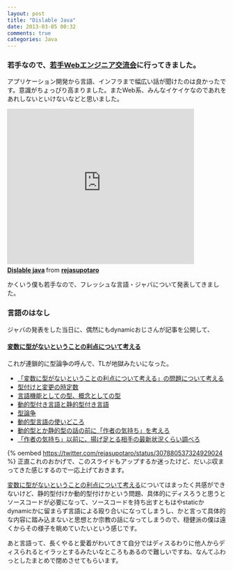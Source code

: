```yaml
---
layout: post
title: "Dislable Java"
date: 2013-03-05 00:32
comments: true
categories: Java
---
```


### 若手なので、[若手Webエンジニア交流会](http://www.zusaar.com/event/521003)に行ってきました。  
アプリケーション開発から言語、インフラまで幅広い話が聞けたのは良かったです。意識がちょっぴり高まりました。またWeb系、みんなイケイケなのであれをあれしないといけないなどと思いました。  

<iframe src="http://www.slideshare.net/slideshow/embed_code/16883585" width="427" height="356" frameborder="0" marginwidth="0" marginheight="0" scrolling="no" style="border:1px solid #CCC;border-width:1px 1px 0;margin-bottom:5px" allowfullscreen webkitallowfullscreen mozallowfullscreen> </iframe> <div style="margin-bottom:5px"> <strong> <a href="http://www.slideshare.net/rejasupotaro/dislable-java" title="Dislable java" target="_blank">Dislable java</a> </strong> from <strong><a href="http://www.slideshare.net/rejasupotaro" target="_blank">rejasupotaro</a></strong> </div>

かくいう僕も若手なので、フレッシュな言語・ジャバについて発表してきました。  

### 言語のはなし

ジャバの発表をした当日に、偶然にもdynamicおじさんが記事を公開して、  

#### [変数に型がないということの利点について考える](http://d.hatena.ne.jp/perlcodesample/20130227/1361928810)

これが連鎖的に型論争の呼んで、TLが地獄みたいになった。  

- [「変数に型がないということの利点について考える」の問題について考える](http://bleis-tift.hatenablog.com/entry/2013/02/28/%E3%80%8C%E5%A4%89%E6%95%B0%E3%81%AB%E5%9E%8B%E3%81%8C%E3%81%AA%E3%81%84%E3%81%A8%E3%81%84%E3%81%86%E3%81%93%E3%81%A8%E3%81%AE%E5%88%A9%E7%82%B9%E3%81%AB%E3%81%A4%E3%81%84%E3%81%A6%E8%80%83%E3%81%88)
- [型付けと変更の時定数](http://blog.practical-scheme.net/shiro/20130227-equibillium)
- [言語機能としての型、概念としての型](http://d.hatena.ne.jp/Nagise/20130228/1362069158)
- [動的型付き言語と静的型付き言語](http://d.hatena.ne.jp/tt_clown/20130302/programming_languages)
- [型論争](http://blog.practical-scheme.net/shiro/20130302-why-do-you-wanna-do-it)
- [動的型言語の使いどころ](http://www.gembook.org/benefits_of_dynamic_typing.html)
- [動的型とか静的型の話の前に「作者の気持ち」を考えろ](http://d.hatena.ne.jp/mizchi/20130303/1362286050)
- [「作者の気持ち」以前に、揚げ足とる相手の最新状況くらい調べろ](https://gist.github.com/taichi/5079626)

{% oembed https://twitter.com/rejasupotaro/status/307880537324929024 %}
正直これのおかげで、このスライドもアップするか迷ったけど、だいぶ収まってきた感じするので一応上げておきます。  

[変数に型がないということの利点について考える](http://d.hatena.ne.jp/perlcodesample/20130227/1361928810)についてはまったく共感ができないけど、静的型付けか動的型付けかという問題、具体的にディスろうと思うとソースコードが必要になって、ソースコードを持ち出すともはやstaticかdynamicかに留まらず言語による殴り合いになってしまうし、かと言って具体的な内容に踏み込まないと思想とか宗教の話になってしまうので、穏健派の僕は遠くからその様子を眺めていたいという感じです。  

あと言語って、長くやると愛着がわいてきて自分ではディスるわりに他人からディスられるとイラッとするみたいなところもあるので難しいですね、なんてふわっとしたまとめで閉めさせてもらいます。  
